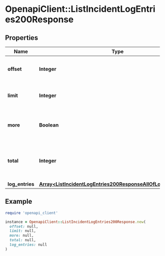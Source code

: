 # OpenapiClient::ListIncidentLogEntries200Response

## Properties

| Name | Type | Description | Notes |
| ---- | ---- | ----------- | ----- |
| **offset** | **Integer** | Echoes offset pagination property. | [optional][readonly] |
| **limit** | **Integer** | Echoes limit pagination property. | [optional][readonly] |
| **more** | **Boolean** | Indicates if there are additional records to return | [optional][readonly] |
| **total** | **Integer** | The total number of records matching the given query. | [optional][readonly] |
| **log_entries** | [**Array&lt;ListIncidentLogEntries200ResponseAllOfLogEntriesInner&gt;**](ListIncidentLogEntries200ResponseAllOfLogEntriesInner.md) |  |  |

## Example

```ruby
require 'openapi_client'

instance = OpenapiClient::ListIncidentLogEntries200Response.new(
  offset: null,
  limit: null,
  more: null,
  total: null,
  log_entries: null
)
```

